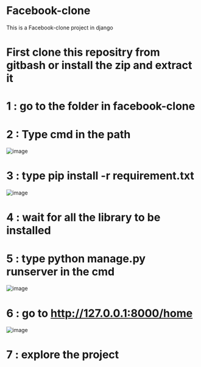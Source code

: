# Facebook-clone
This is a Facebook-clone project in django

# First clone this repositry from gitbash or install the zip and extract it


# 1 : go to the folder in facebook-clone
# 2 : Type cmd in the path
![image](https://user-images.githubusercontent.com/89521099/219855730-d76fcaee-f24e-42ee-a705-1f82314468f0.png)

# 3 : type pip install -r requirement.txt
![image](https://user-images.githubusercontent.com/89521099/219855840-543a7948-d4a9-435d-a8be-444786bf3ed9.png)

# 4 : wait for all the library to be installed 

# 5 : type python manage.py runserver in the cmd 
![image](https://user-images.githubusercontent.com/89521099/219855871-47eacd13-42cc-4d78-bc0b-d7cc266ac275.png)

# 6 : go to http://127.0.0.1:8000/home

![image](https://user-images.githubusercontent.com/89521099/219855892-08ecc8f0-bffa-42c0-b883-eb8d768f1b31.png)

# 7 : explore the project
